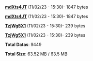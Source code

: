 [**mdXts4JT**](/data/mdXts4JT.txt) (11/02/23 - 15:30)- 1847 bytes

[**mdXts4JT**](/data/mdXts4JT.txt) (11/02/23 - 15:30)- 1847 bytes

[**TzjWg5X1**](/data/TzjWg5X1.txt) (11/02/23 - 15:30)- 239 bytes

[**TzjWg5X1**](/data/TzjWg5X1.txt) (11/02/23 - 15:30)- 239 bytes

**Total Datas**: 9449

**Total Size**: 63.52 MB / 63.5 MB